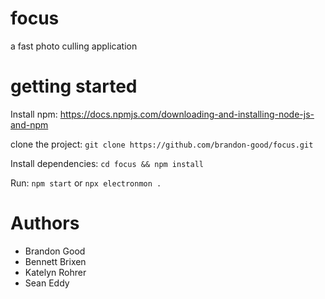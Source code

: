 # focus
a fast photo culling application


# getting started

Install npm:
https://docs.npmjs.com/downloading-and-installing-node-js-and-npm

clone the project:
`git clone https://github.com/brandon-good/focus.git`

Install dependencies:
`cd focus && npm install`

Run:
`npm start`
or
`npx electronmon .`

# Authors
- Brandon Good
- Bennett Brixen
- Katelyn Rohrer
- Sean    Eddy
